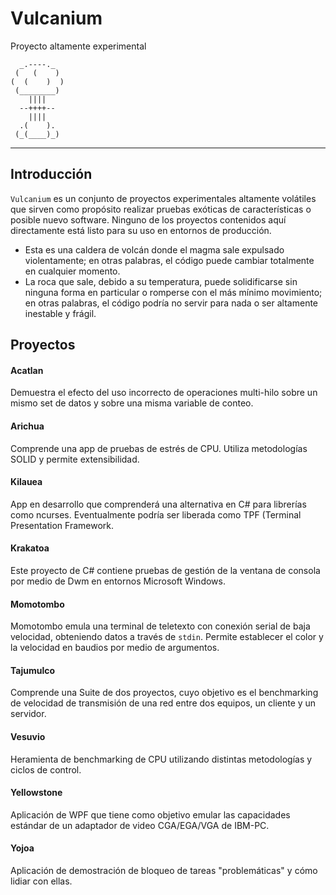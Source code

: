 ﻿# Vulcanium
Proyecto altamente experimental
```
  _.----._
 (   (    )
(  (    )  )
 (________)
    ||||
  --++++--
    ||||
  .(    ).
 (_(____)_)
```
---
## Introducción
`Vulcanium` es un conjunto de proyectos experimentales altamente volátiles que sirven como propósito realizar pruebas exóticas de características o posible nuevo software. Ninguno de los proyectos contenidos aquí directamente está listo para su uso en entornos de producción.
- Esta es una caldera de volcán donde el magma sale expulsado violentamente; en otras palabras, el código puede cambiar totalmente en cualquier momento.
- La roca que sale, debido a su temperatura, puede solidificarse sin ninguna forma en particular o romperse con el más mínimo movimiento; en otras palabras, el código podría no servir para nada o ser altamente inestable y frágil.

## Proyectos
#### Acatlan
Demuestra el efecto del uso incorrecto de operaciones multi-hilo sobre un mismo set de datos y sobre una misma variable de conteo.

#### Arichua
Comprende una app de pruebas de estrés de CPU. Utiliza metodologías SOLID y permite extensibilidad.

#### Kilauea
App en desarrollo que comprenderá una alternativa en C# para librerías como ncurses. Eventualmente podría ser liberada como TPF (Terminal Presentation Framework.

#### Krakatoa
Este proyecto de C# contiene pruebas de gestión de la ventana de consola por medio de Dwm en entornos Microsoft Windows.

#### Momotombo
Momotombo emula una terminal de teletexto con conexión serial de baja velocidad, obteniendo datos a través de `stdin`. Permite establecer el color y la velocidad en baudios por medio de argumentos.

#### Tajumulco
Comprende una Suite de dos proyectos, cuyo objetivo es el benchmarking de velocidad de transmisión de una red entre dos equipos, un cliente y un servidor.

#### Vesuvio
Heramienta de benchmarking de CPU utilizando distintas metodologías y ciclos de control.

#### Yellowstone
Aplicación de WPF que tiene como objetivo emular las capacidades estándar de un adaptador de video CGA/EGA/VGA de IBM-PC.

#### Yojoa
Aplicación de demostración de bloqueo de tareas "problemáticas" y cómo lidiar con ellas.

